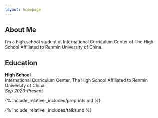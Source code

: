 ```yaml
---
layout: homepage
---
```


## About Me

I’m a high school student at International Curriculum Center of The High School Affiliated to Renmin University of China.

## Education 

**High School**  
International Curriculum Center, The High School Affiliated to Renmin University of China  
*Sep 2023-Present*  

{% include_relative _includes/preprints.md %}

{% include_relative _includes/talks.md %}
